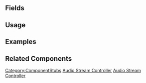 <languages></languages> <translate>

## Fields

## Usage

## Examples

## Related Components

</translate>

[Category:ComponentStubs](Category:ComponentStubs "wikilink") [Audio
Stream Controller](Category:Components{{#translation:}} "wikilink")
[Audio Stream
Controller](Category:Components:Uncategorized{{#translation:}} "wikilink")